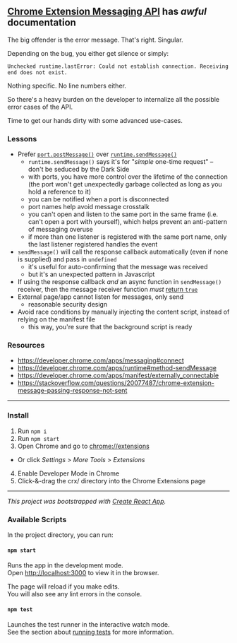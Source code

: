 ## [Chrome Extension Messaging API](https://developer.chrome.com/extensions/messaging) has *awful* documentation
The big offender is the error message. That's right. Singular.

Depending on the bug, you either get silence or simply:

```
Unchecked runtime.lastError: Could not establish connection. Receiving end does not exist.
```

Nothing specific. No line numbers either.

So there's a heavy burden on the developer to internalize all the possible error cases of the API.

Time to get our hands dirty with some advanced use-cases.

### Lessons
- Prefer [`port.postMessage()`](https://developer.chrome.com/apps/messaging#connect) over [`runtime.sendMessage()`](https://developer.chrome.com/apps/runtime#method-sendMessage)
  - `runtime.sendMessage()` says it's for "*simple* one-time request" – don't be seduced by the Dark Side
  - with ports, you have more control over the lifetime of the connection (the port won't get unexpectedly garbage collected as long as you hold a reference to it)
  - you can be notified when a port is disconnected
  - port names help avoid message crosstalk
  - you can't open and listen to the same port in the same frame (i.e. can't open a port with yourself), which helps prevent an anti-pattern of messaging overuse
  - if more than one listener is registered with the same port name, only the last listener registered handles the event
- `sendMessage()` will call the response callback automatically (even if none is supplied) and pass in `undefined`
  - it's useful for auto-confirming that the message was received
  - but it's an unexpected pattern in Javascript
- If using the response callback _and_ an async function in `sendMessage()` receiver, then the message receiver function _must_ [return `true`](https://stackoverflow.com/a/20077854/1248811)
- External page/app cannot listen for messages, only send
  - reasonable security design
- Avoid race conditions by manually injecting the content script, instead of relying on the manifest file
  - this way, you're sure that the background script is ready

### Resources
- https://developer.chrome.com/apps/messaging#connect
- https://developer.chrome.com/apps/runtime#method-sendMessage
- https://developer.chrome.com/apps/manifest/externally_connectable
- https://stackoverflow.com/questions/20077487/chrome-extension-message-passing-response-not-sent

-----

### Install

1. Run `npm i`
2. Run `npm start`
3. Open Chrome and go to [chrome://extensions](chrome://extensions)
  - Or click *Settings* > *More Tools* > *Extensions*
4. Enable Developer Mode in Chrome
5. Click-&-drag the crx/ directory into the Chrome Extensions page

-----

*This project was bootstrapped with [Create React App](https://github.com/facebook/create-react-app).*

### Available Scripts

In the project directory, you can run:

#### `npm start`

Runs the app in the development mode.<br>
Open [http://localhost:3000](http://localhost:3000) to view it in the browser.

The page will reload if you make edits.<br>
You will also see any lint errors in the console.

#### `npm test`

Launches the test runner in the interactive watch mode.<br>
See the section about [running tests](https://facebook.github.io/create-react-app/docs/running-tests) for more information.
